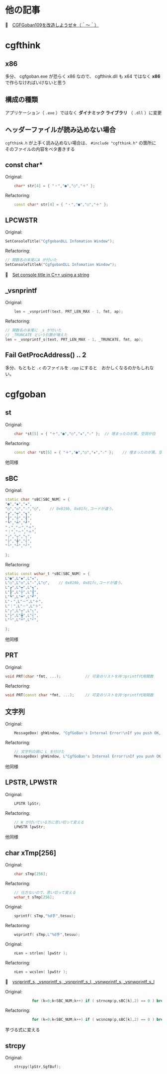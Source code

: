 # 他の記事

📖　[CGFGoban109を改造しようぜ☆（＾～＾）](https://qiita.com/muzudho1/items/35941c1e56d7a5b0d0e9)  

# cgfthink

## x86

多分、 cgfgoban.exe が恐らく x86 なので、 cgfthink.dll も x64 ではなく **x86** で作らなければいけないと思う 

## 構成の種類

アプリケーション（ `.exe` ）ではなく **ダイナミック ライブラリ** （ `.dll` ）に変更  

## ヘッダーファイルが読み込めない場合

`cgfthink.h` が上手く読み込めない場合は、 `#include "cgfthink.h"` の箇所に　そのファイルの内容をベタ書きする  

## const char*

Original:  

```cpp
	char* str[4] = { "・","●","○","＋" };
```

Refactoring:  

```cpp
	const char* str[4] = { "・","●","○","＋" };
```

## LPCWSTR

Original:  

```cpp
SetConsoleTitle("CgfgobanDLL Infomation Window");
````

Refactoring:  

```cpp
// 関数名の末尾にA が付いた
SetConsoleTitleA("CgfgobanDLL Infomation Window");
```

📖　[Set console title in C++ using a string](https://stackoverflow.com/questions/13219182/set-console-title-in-c-using-a-string)

## _vsnprintf

Original:  

```cpp
	len = _vsnprintf(text, PRT_LEN_MAX - 1, fmt, ap);
```

Refactoring:  

```cpp
// 関数名の末尾に _s が付いた
// _TRUNCATE という引数が増えた
len = _vsnprintf_s(text, PRT_LEN_MAX - 1, _TRUNCATE, fmt, ap);
```

## Fail GetProcAddress() .. 2

多分、もともと `.c` のファイルを `.cpp` にすると　おかしくなるのかもしれない。

# cgfgoban

## st

Original:  

```c++
	char *st[5] = { "＋","●","○","★","☆" };	// 埋まったのが黒。空洞が白
```

Refactoring:  

```c++
	const char *st[5] = { "＋","●","○","★","☆" };	// 埋まったのが黒。空洞が白
```

他同様

## sBC

Original:  

```c++
static char *sBC[SBC_NUM] = {
"●","◆","★",
"○","◇","☆","◯",	// 0x819b, 0x81fc,コードが違う。
"┏","┯","┓",
"┠","┼","┨",
"┗","┷","┛",
"・","－","＋",
"｜","－","＋",
"┌","┬","┐",
"├","╋","┤",
"└","┴","┘",
			
};
```

Refactoring:  

```c++
static const wchar_t *sBC[SBC_NUM] = {
L"●",L"◆",L"★",
L"○",L"◇",L"☆",L"◯",	// 0x819b, 0x81fc,コードが違う。
L"┏",L"┯",L"┓",
L"┠",L"┼",L"┨",
L"┗",L"┷",L"┛",
L"・",L"－",L"＋",
L"｜",L"－",L"＋",
L"┌",L"┬",L"┐",
L"├",L"╋",L"┤",
L"└",L"┴",L"┘",
			
};
```

他同様  

## PRT

Original:  

```c++
void PRT(char *fmt, ...);			// 可変のリストを持つprintf代用関数
```

Refactoring:  

```c++
void PRT(const char *fmt, ...);		// 可変のリストを持つprintf代用関数
```

## 文字列

Original:  

```c++
	MessageBox( ghWindow, "CgfGoBan's Internal Error!\nIf you push OK, Program will be terminated by force.", "Debug!", MB_OK);
```

Refactoring:  

```c++
    // 文字列の頭に L を付けた
	MessageBox( ghWindow, L"CgfGoBan's Internal Error!\nIf you push OK, Program will be terminated by force.", L"Debug!", MB_OK);
```

他同様  

## LPSTR, LPWSTR

Original:  

```c++
	LPSTR lpStr;
```

Refactoring:  

```c++
    // W が付いている方に思い切って変える
	LPWSTR lpwStr;
```

他同様

## char xTmp[256]

Original:  

```c++
	char sTmp[256];
```

Refactoring:  

```c++
    // 仕方ないので、思い切って変える
	wchar_t sTmp[256];
```

Original:  

```c++
	sprintf( sTmp,"%d手",tesuu);
```

Refactoring:  

```c++
	wsprintf( sTmp,L"%d手",tesuu);
```

Original:  

```c++
	nLen = strlen( lpwStr );
```

Refactoring:  

```c++
	nLen = wcslen( lpwStr );
```

📖　[vsnprintf_s, _vsnprintf_s, _vsnprintf_s_l, _vsnwprintf_s, _vsnwprintf_s_l](https://learn.microsoft.com/ja-jp/cpp/c-runtime-library/reference/vsnprintf-s-vsnprintf-s-vsnprintf-s-l-vsnwprintf-s-vsnwprintf-s-l?view=msvc-170)  

Original:  

```c++
			for (k=0;k<SBC_NUM;k++) if ( strncmp(p,sBC[k],2) == 0 ) break;
```

Refactoring:  

```c++
			for (k=0;k<SBC_NUM;k++) if ( wcsncmp(p,sBC[k],2) == 0 ) break;
```

芋づる式に変える

## strcpy

Original:  

```c++
	strcpy(lpStr,SgfBuf);
```


